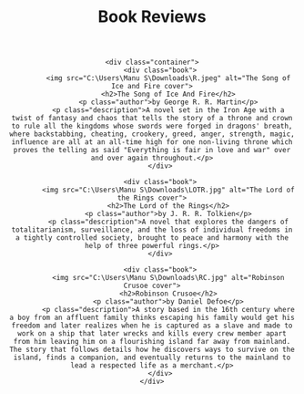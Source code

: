 <html lang="en">
<head>
    <meta charset="UTF-8">
    <meta name="viewport" content="width=device-width, initial-scale=1.0">
    <link rel="Stylesheet" href="styles.css">
    <title>Book Reviews</title>
    </head>
<body>
<center>
    <header>
        <h1>Book Reviews</h1>
    </header>

    <div class="container">
        <div class="book">
            <img src="C:\Users\Manu S\Downloads\R.jpeg" alt="The Song of Ice and Fire cover">
            <h2>The Song of Ice And Fire</h2>
            <p class="author">by George R. R. Martin</p>
            <p class="description">A novel set in the Iron Age with a twist of fantasy and chaos that tells the story of a throne and crown to rule all the kingdoms whose swords were forged in dragons' breath, where backstabbing, cheating, crookery, greed, anger, strength, magic, influence are all at an all-time high for one non-living throne which proves the telling as said "Everything is fair in love and war" over and over again throughout.</p>
        </div>

        <div class="book">
            <img src="C:\Users\Manu S\Downloads\LOTR.jpg" alt="The Lord of the Rings cover">
            <h2>The Lord of the Rings</h2>
            <p class="author">by J. R. R. Tolkien</p>
            <p class="description">A novel that explores the dangers of totalitarianism, surveillance, and the loss of individual freedoms in a tightly controlled society, brought to peace and harmony with the help of three powerful rings.</p>
        </div>

        <div class="book">
            <img src="C:\Users\Manu S\Downloads\RC.jpg" alt="Robinson Crusoe cover">
            <h2>Robinson Crusoe</h2>
            <p class="author">by Daniel Defoe</p>
            <p class="description">A story based in the 16th century where a boy from an affluent family thinks escaping his family would get his freedom and later realizes when he is captured as a slave and made to work on a ship that later wrecks and kills every crew member apart from him leaving him on a flourishing island far away from mainland. The story that follows details how he discovers ways to survive on the island, finds a companion, and eventually returns to the mainland to lead a respected life as a merchant.</p>
        </div>
    </div>
</center>
</body>
</html>

